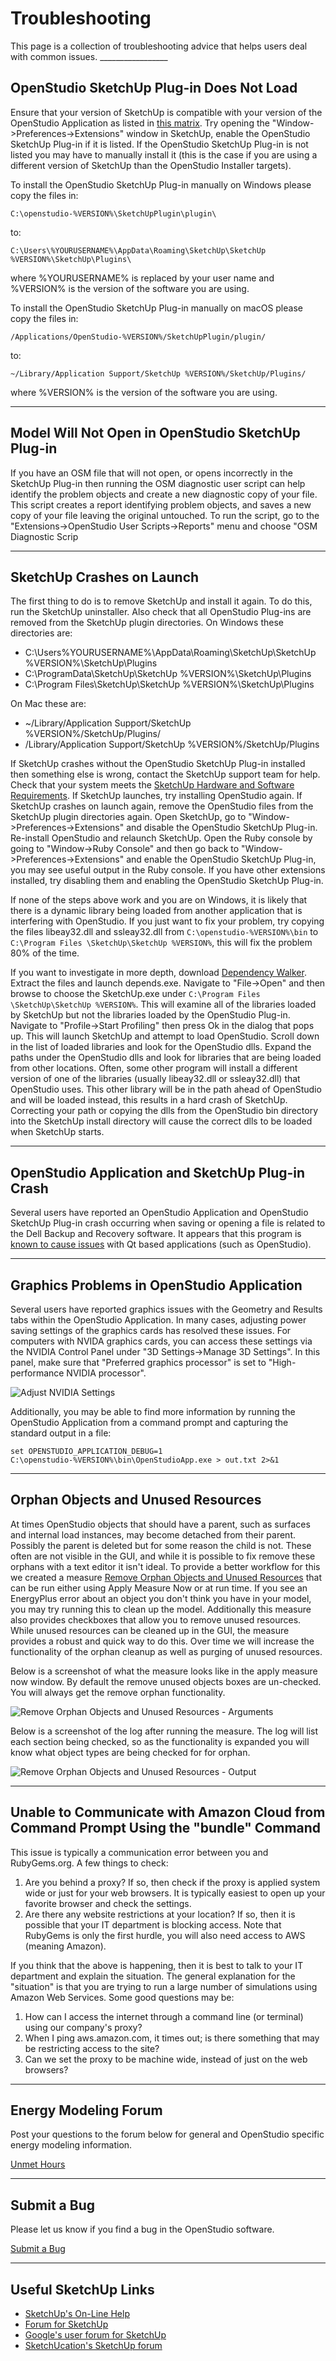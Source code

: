 <h1>Troubleshooting</h1>
This page is a collection of troubleshooting advice that helps users deal with common issues.
_________________

## OpenStudio SketchUp Plug-in Does Not Load
Ensure that your version of SketchUp is compatible with your version of the OpenStudio Application as listed in [this matrix](https://github.com/NREL/OpenStudio/wiki/OpenStudio-Version-Compatibility-Matrix).  Try opening the "Window->Preferences->Extensions" window in SketchUp, enable the OpenStudio SketchUp Plug-in if it is listed.  If the OpenStudio SketchUp Plug-in is not listed you may have to manually install it (this is the case if you are using a different version of SketchUp than the OpenStudio Installer targets).

To install the OpenStudio SketchUp Plug-in manually on Windows please copy the files in:

    C:\openstudio-%VERSION%\SketchUpPlugin\plugin\

to:

    C:\Users\%YOURUSERNAME%\AppData\Roaming\SketchUp\SketchUp %VERSION%\SketchUp\Plugins\

where %YOURUSERNAME% is replaced by your user name and %VERSION% is the version of the software you are using.

To install the OpenStudio SketchUp Plug-in manually on macOS please copy the files in:

    /Applications/OpenStudio-%VERSION%/SketchUpPlugin/plugin/

to:

    ~/Library/Application Support/SketchUp %VERSION%/SketchUp/Plugins/

where %VERSION% is the version of the software you are using.
_________________

## Model Will Not Open in OpenStudio SketchUp Plug-in
If you have an OSM file that will not open, or opens incorrectly in the SketchUp Plug-in then running the OSM diagnostic user script can help identify the problem objects and create a new diagnostic copy of your file. This script creates a report identifying problem objects, and saves a new copy of your file leaving the original untouched. To run the script, go to the "Extensions->OpenStudio User Scripts->Reports" menu and choose "OSM Diagnostic Scrip
_________________

## SketchUp Crashes on Launch
The first thing to do is to remove SketchUp and install it again. To do this, run the SketchUp uninstaller. Also check that all OpenStudio Plug-ins are removed from the SketchUp plugin directories. On Windows these directories are:

- C:\Users\%YOURUSERNAME%\AppData\Roaming\SketchUp\SketchUp %VERSION%\SketchUp\Plugins
- C:\ProgramData\SketchUp\SketchUp %VERSION%\SketchUp\Plugins
- C:\Program Files\SketchUp\SketchUp %VERSION%\SketchUp\Plugins

On Mac these are:

- ~/Library/Application Support/SketchUp %VERSION%/SketchUp/Plugins/
- /Library/Application Support/SketchUp %VERSION%/SketchUp/Plugins

If SketchUp crashes without the OpenStudio SketchUp Plug-in installed then something else is wrong, contact the SketchUp support team for help. Check that your system meets the [SketchUp Hardware and Software Requirements](https://help.sketchup.com/en/article/36208). If SketchUp launches, try installing OpenStudio again. If SketchUp crashes on launch again, remove the OpenStudio files from the SketchUp plugin directories again. Open SketchUp, go to "Window->Preferences->Extensions" and disable the OpenStudio SketchUp Plug-in. Re-install OpenStudio and relaunch SketchUp. Open the Ruby console by going to "Window->Ruby Console" and then go back to "Window->Preferences->Extensions" and enable the OpenStudio SketchUp Plug-in, you may see useful output in the Ruby console. If you have other extensions installed, try disabling them and enabling the OpenStudio SketchUp Plug-in.

If none of the steps above work and you are on Windows, it is likely that there is a dynamic library being loaded from another application that is interfering with OpenStudio. If you just want to fix your problem, try copying the files libeay32.dll and ssleay32.dll from `C:\openstudio-%VERSION%\bin` to `C:\Program Files \SketchUp\SketchUp %VERSION%`, this will fix the problem 80% of the time.

If you want to investigate in more depth, download [Dependency Walker](http://www.dependencywalker.com/). Extract the files and launch depends.exe. Navigate to "File->Open" and then browse to choose the SketchUp.exe under `C:\Program Files \SketchUp\SketchUp %VERSION%`. This will examine all of the libraries loaded by SketchUp but not the libraries loaded by the OpenStudio Plug-in. Navigate to "Profile->Start Profiling" then press Ok in the dialog that pops up. This will launch SketchUp and attempt to load OpenStudio. Scroll down in the list of loaded libraries and look for the OpenStudio dlls. Expand the paths under the OpenStudio dlls and look for libraries that are being loaded from other locations. Often, some other program will install a different version of one of the libraries (usually libeay32.dll or ssleay32.dll) that OpenStudio uses. This other library will be in the path ahead of OpenStudio and will be loaded instead, this results in a hard crash of SketchUp. Correcting your path or copying the dlls from the OpenStudio bin directory into the SketchUp install directory will cause the correct dlls to be loaded when SketchUp starts.
_________________

## OpenStudio Application and SketchUp Plug-in Crash
Several users have reported an OpenStudio Application and OpenStudio SketchUp Plug-in crash occurring when saving or opening a file is related to the Dell Backup and Recovery software.  It appears that this program is [known to cause issues](http://en.community.dell.com/support-forums/software-os/f/3526/t/19634253) with Qt based applications (such as OpenStudio).
_________________

## Graphics Problems in OpenStudio Application
Several users have reported graphics issues with the Geometry and Results tabs within the OpenStudio Application.  In many cases, adjusting power saving settings of the graphics cards has resolved these issues.  For computers with NVIDA graphics cards, you can access these settings via the NVIDIA Control Panel under "3D Settings->Manage 3D Settings".  In this panel, make sure that "Preferred graphics processor" is set to "High-performance NVIDIA processor".

![Adjust NVIDIA Settings](img/help/nvidia_settings.png)

Additionally, you may be able to find more information by running the OpenStudio Application from a command prompt and capturing the standard output in a file:

```
set OPENSTUDIO_APPLICATION_DEBUG=1
C:\openstudio-%VERSION%\bin\OpenStudioApp.exe > out.txt 2>&1
```
_________________

## Orphan Objects and Unused Resources
At times OpenStudio objects that should have a parent, such as surfaces and internal load instances, may become detached from their parent. Possibly the parent is deleted but for some reason the child is not. These often are not visible in the GUI, and while it is possible to fix remove these orphans with a text editor it isn't ideal. To provide a better workflow for this we created a measure [Remove Orphan Objects and Unused Resources](https://bcl.nrel.gov/node/82267) that can be run either using Apply Measure Now or at run time. If you see an EnergyPlus error about an object you don't think you have in your model, you may try running this to clean up the model. Additionally this measure also provides checkboxes that allow you to remove unused resources. While unused resources can be cleaned up in the GUI, the measure provides a robust and quick way to do this. Over time we will increase the functionality of the orphan cleanup as well as purging of unused resources.

Below is a screenshot of what the measure looks like in the apply measure now window. By default the remove unused objects boxes are un-checked. You will always get the remove orphan functionality.

![Remove Orphan Objects and Unused Resources - Arguments](img/help/orphan_purge_argview.png)

Below is a screenshot of the log after running the measure. The log will list each section being checked, so as the functionality is expanded you will know what object types are being checked for for orphan.

![Remove Orphan Objects and Unused Resources - Output](img/help/orphan_purge_outputview.png)
_________________

## Unable to Communicate with Amazon Cloud from Command Prompt Using the "bundle" Command
This issue is typically a communication error between you and RubyGems.org. A few things to check:

1. Are you behind a proxy? If so, then check if the proxy is applied system wide or just for your web browsers. It is typically easiest to open up your favorite browser and check the settings.
2. Are there any website restrictions at your location? If so, then it is possible that your IT department is blocking access. Note that RubyGems is only the first hurdle, you will also need access to AWS (meaning Amazon).

If you think that the above is happening, then it is best to talk to your IT department and explain the situation. The general explanation for the "situation" is that you are trying to run a large number of simulations using Amazon Web Services. Some good questions may be:

1. How can I access the internet through a command line (or terminal) using our company's proxy?
2. When I ping aws.amazon.com, it times out; is there something that may be restricting access to the site?
3. Can we set the proxy to be machine wide, instead of just on the web browsers?

_________________

## Energy Modeling Forum
Post your questions to the forum below for general and OpenStudio specific energy modeling information.

<a class="btn btn-primary" role="button" href="https://unmethours.com/questions/scope:all/sort:activity-desc/tags:openstudio/">Unmet Hours</a>
_________________

## Submit a Bug
Please let us know if you find a bug in the OpenStudio software.

<a class="btn btn-primary" role="button" href="https://github.com/NREL/OpenStudio/blob/develop/CONTRIBUTING.md">Submit a Bug</a>

_________________

## Useful SketchUp Links
- [SketchUp's On-Line Help](http://help.sketchup.com/en)
- [Forum for SketchUp](https://productforums.google.com/forum/?hl=en#!categories/sketchup/sketchup)
- [Google's user forum for SketchUp](https://productforums.google.com/forum/?hl=en#!categories/sketchup/sketchup)
- [SketchUcation's SketchUp forum](http://sketchucation.com/forums/)
